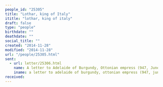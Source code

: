 ```yaml
---
people_id: "25305"
title: "Lothar, king of Italy"
ititle: "lothar, king of italy"
draft: false
type: "people"
birthdate: ""
deathdate: ""
social_title: ""
created: "2014-11-28"
modified: "2014-11-28"
url: "/people/25305.html"
sent:
  - url: letter/25306.html
    name: A letter to Adelaide of Burgundy, Ottonian empress (947, June 27)
    iname: a letter to adelaide of burgundy, ottonian empress (947, june 27)
received:
---
```

